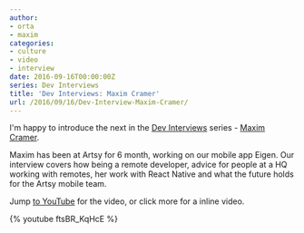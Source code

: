 ```yaml
---
author:
- orta
- maxim
categories:
- culture
- video
- interview
date: 2016-09-16T00:00:00Z
series: Dev Interviews
title: 'Dev Interviews: Maxim Cramer'
url: /2016/09/16/Dev-Interview-Maxim-Cramer/
---
```


I'm happy to introduce the next in the [Dev Interviews](http://artsy.github.io/series/dev-interviews/) series - [Maxim Cramer](http://www.mennenia.com/). 

Maxim has been at Artsy for 6 month, working on our mobile app Eigen. Our interview covers how being a remote developer, advice for people at a HQ working with remotes, her work with React Native and what the future holds for the Artsy mobile team.

Jump [to YouTube](https://www.youtube.com/watch?v=ftsBR_KqHcE) for the video, or click more for a inline video.

<!--more-->

{% youtube ftsBR_KqHcE %}
